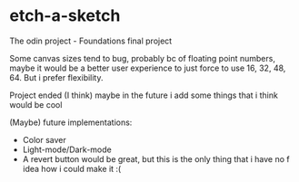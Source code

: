 # etch-a-sketch
The odin project - Foundations final project 

Some canvas sizes tend to bug, probably bc of floating point numbers, maybe it would be a better user experience to just force to use 16, 32, 48, 64. But i prefer flexibility.

Project ended (I think) maybe in the future i add some things that i think would be cool

(Maybe) future implementations: 
- Color saver
- Light-mode/Dark-mode
- A revert button would be great, but this is the only thing that i have no f idea how i could make it :(